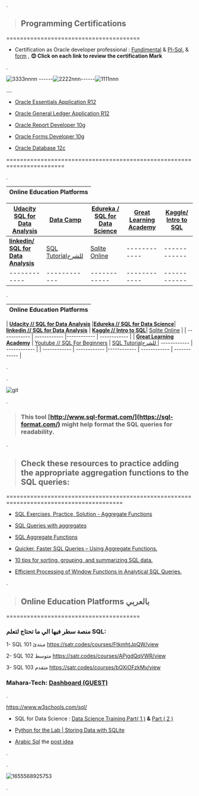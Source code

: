 .



> ## Programming Certifications



   =======================================
   
   

- Certification as Oracle developer professional  : [Fundimental](https://github.com/nancyalaswad90/Certifications/blob/main/Certification%20as%20FundimentalOracle%20developer%20professional%20%20.md) & [Pl-Sql.](https://github.com/nancyalaswad90/Certifications/blob/main/Certification%20as%20pl-sql.%20Oracle%20developer%20professional%20.md) & [form](https://github.com/nancyalaswad90/Certifications/blob/main/Certification%20as%20form%20Oracle%20developer%20professional%20.md) , **😊 Click on each link to review the certification Mark**

.

![3333nnnn](https://user-images.githubusercontent.com/36210723/160532955-94025405-3b80-4879-950b-87b94a727ec0.png) ------![2222nnn](https://user-images.githubusercontent.com/36210723/160533459-d518d4dd-21a0-4930-9874-16f3fb5f1f85.png)------![1111nnn](https://user-images.githubusercontent.com/36210723/160533289-18eb153e-b7c1-45e3-b053-9c6c1620bc23.png)







....

- [Oracle Essentials Application R12](https://github.com/nancyalaswad90/Certifications/blob/main/Oracle%20Essentials%20Application%20R12.md)



- [Oracle General Ledger Application R12](https://github.com/nancyalaswad90/Certifications/blob/main/Oracle%20General%20Ledger%20Application%20R12.md)


- [Oracle Report Developer 10g](https://github.com/nancyalaswad90/Certifications/blob/main/Oracle%20Report%20Developer%2010g.md)



- [Oracle Forms Developer 10g](https://github.com/nancyalaswad90/Certifications/blob/main/Oracle%20Forms%20Developer%2010g.md)



- [Oracle Database 12c](https://github.com/nancyalaswad90/Certifications/blob/main/Oracle%20Database%2012c.md)





=======================================================================


.




| **Online Education Platforms**|
 | ------------ | 

| **[Udacity SQL for Data Analysis](https://classroom.udacity.com/courses/ud198)** |**[Data Camp](https://campus.datacamp.com/courses/introduction-to-sql/selecting-columns?ex=10)** |  **[Edureka / SQL for Data Science](https://www.youtube.com/watch?v=HTj7IpsEY5g)**|  **[Great Learning Academy](https://www.mygreatlearning.com/academy/learn-for-free/courses/data-science-foundations)**| **[Kaggle/ Intro to SQL](https://www.kaggle.com/learn/intro-to-sql)**|
| ------------ | ------------ | ------------ |------------ | ------------ | 
| **[linkedin/ SQL for Data Analysis](https://www.linkedin.com/learning/sql-for-data-analysis)** | [SQL Tutorialللشرح ](https://www.geeksforgeeks.org/sql-tutorial/)| [Sqlite Online](https://sqliteonline.com/) |------------ | ------------ | 
| ------------ | ------------ | ------------ |------------ | ------------ |


.



| **Online Education Platforms**|
 | ------------ | 

| **[Udacity //  SQL for Data Analysis](https://classroom.udacity.com/courses/ud198)** |**[Edureka // SQL for Data Science](https://www.youtube.com/watch?v=HTj7IpsEY5g)**|  **[linkedin  //  SQL for Data Analysis](https://www.linkedin.com/learning/sql-for-data-analysis)**  | **[Kaggle // Intro to SQL](https://www.kaggle.com/learn/intro-to-sql)**| [Sqlite Online](https://sqliteonline.com/) |
| ------------ |  ------------ |------------ | ------------ |
|  **[Great Learning Academy](https://www.mygreatlearning.com/academy/learn-for-free/courses/data-science-foundations)**    | [ Youtube // SQL For Beginners]() | [SQL Tutorialللشرح ](https://www.geeksforgeeks.org/sql-tutorial/)  | ------------ | ------------ | 
| ------------ | ------------ |------------ | ------------ | ------------ |


.

.

![git](https://user-images.githubusercontent.com/36210723/168467385-257b457e-fcf3-4173-b0e4-2f5760e584db.jpg)


.


> ### This tool [http://www.sql-format.com/](https://sql-format.com/) might help format the SQL queries for readability.



.

> ## Check these resources to practice adding the appropriate aggregation functions to the SQL queries:


========================================================================================



-  [SQL Exercises, Practice, Solution - Aggregate Functions](https://www.w3resource.com/sql-exercises/sql-aggregate-functions.php)



- [SQL Queries with aggregates](https://sqlbolt.com/lesson/select_queries_with_aggregates)


-  [SQL Aggregate Functions](https://mode.com/sql-tutorial/sql-aggregate-functions/)


- [Quicker, Faster SQL Queries – Using Aggregate Functions.](https://www.udemy.com/blog/sql-aggregate-functions/)
 


- [10 tips for sorting, grouping, and summarizing SQL data.](https://www.techrepublic.com/article/10-tips-for-sorting-grouping-and-summarizing-sql-data/)
 



 - [Efficient Processing of Window Functions in Analytical SQL Queries.](http://www.vldb.org/pvldb/vol8/p1058-leis.pdf)
  
  

.

> ## Online Education Platforms بالعربي 



   =======================================
   
   
###  منصة سطر فيها الي ما  تحتاج لتعلم SQL:



1- SQL 101 مبتدئ https://satr.codes/courses/FtkmhtJpQW/view

2- SQL 102 متوسط https://satr.codes/courses/APjgdQqVWR/view

3- SQL 103 متقدم https://satr.codes/courses/bOXiOFzkMv/view




###  Mahara-Tech: [Dashboard (GUEST)](https://maharatech.gov.eg/?)







. 

https://www.w3schools.com/sql/




- SQL for Data Science :  [ Data Science Training Part( 1 )](https://www.youtube.com/watch?v=HTj7IpsEY5g) **&**  [Part ( 2 )](https://www.youtube.com/watch?v=HjbiIlokvwk) 




- [Python for the Lab | Storing Data with SQLite](https://www.pythonforthelab.com/blog/storing-data-with-sqlite/)



- [Arabic Sql](https://media-exp1.licdn.com/dms/document/C561FAQGLFEKPmRnJBA/feedshare-document-pdf-analyzed/0/1650981455004?e=2147483647&v=beta&t=d5DChi0SLnCIK4dkITDpLJeZqrpgbtDGFzo5WAEayXE)  the [post idea](https://www.linkedin.com/posts/eslamabdelglil_sql-%D8%A8%D8%A7%D9%84%D8%B9%D8%B1%D8%A8%D9%8A-activity-6924718125024243713-HiIO/?utm_source=linkedin_share&utm_medium=android_app)

.


.


![1655568925753](https://user-images.githubusercontent.com/36210723/175386007-7765b971-606b-4314-bb8f-2e6204d5342c.jpg)


.

